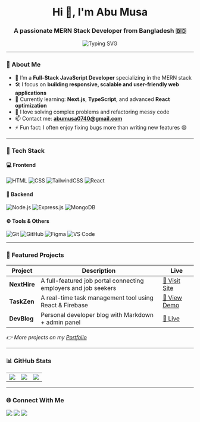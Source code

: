 <h1 align="center">Hi 👋, I'm Abu Musa</h1>
<h3 align="center">A passionate MERN Stack Developer from Bangladesh 🇧🇩</h3>

<p align="center">
  <img src="https://readme-typing-svg.herokuapp.com?font=Fira+Code&duration=4000&pause=1000&center=true&vCenter=true&width=435&lines=Frontend+Developer;MERN+Stack+Developer;Clean+Code+Enthusiast;Always+Learning+New+Things" alt="Typing SVG" />
</p>

---

### 🚀 About Me
- 💼 I’m a **Full-Stack JavaScript Developer** specializing in the MERN stack  
- 🛠️ I focus on **building responsive, scalable and user-friendly web applications**  
- 🌱 Currently learning: **Next.js**, **TypeScript**, and advanced **React optimization**
- 🧠 I love solving complex problems and refactoring messy code
- 📫 Contact me: **abumusa0740@gmail.com**
- ⚡ Fun fact: I often enjoy fixing bugs more than writing new features 😄

---

### 🧩 Tech Stack

#### 💻 Frontend
![HTML](https://img.shields.io/badge/HTML5-E34F26?style=flat&logo=html5&logoColor=white)
![CSS](https://img.shields.io/badge/CSS3-1572B6?style=flat&logo=css3)
![TailwindCSS](https://img.shields.io/badge/Tailwind-06B6D4?style=flat&logo=tailwind-css)
![React](https://img.shields.io/badge/React-61DAFB?style=flat&logo=react)

#### 🧪 Backend
![Node.js](https://img.shields.io/badge/Node.js-339933?style=flat&logo=node.js)
![Express.js](https://img.shields.io/badge/Express.js-000000?style=flat&logo=express)
![MongoDB](https://img.shields.io/badge/MongoDB-47A248?style=flat&logo=mongodb)

#### ⚙️ Tools & Others
![Git](https://img.shields.io/badge/Git-F05032?style=flat&logo=git)
![GitHub](https://img.shields.io/badge/GitHub-181717?style=flat&logo=github)
![Figma](https://img.shields.io/badge/Figma-F24E1E?style=flat&logo=figma)
![VS Code](https://img.shields.io/badge/VSCode-007ACC?style=flat&logo=visual-studio-code)

---

### 💼 Featured Projects

| Project | Description | Live |
|--------|-------------|------|
| **NextHire** | A full-featured job portal connecting employers and job seekers | [🔗 Visit Site](https://your-next-hire-link.com) |
| **TaskZen** | A real-time task management tool using React & Firebase | [🔗 View Demo](https://your-taskzen-demo.com) |
| **DevBlog** | Personal developer blog with Markdown + admin panel | [🔗 Live](https://your-devblog-link.com) |

_👉 More projects on my [Portfolio](https://your-portfolio-link.com)_

---

### 📊 GitHub Stats
<table>
  <tr>
    <td><img src="https://github-readme-stats.vercel.app/api?username=abu-musa-dev&show_icons=true&theme=radical" /></td>
    <td><img src="https://github-readme-streak-stats.herokuapp.com/?user=abu-musa-dev&theme=radical" /></td>
    <td><img src="https://github-readme-stats.vercel.app/api/top-langs/?username=abu-musa-dev&layout=compact&theme=radical" /></td>
  </tr>
</table>


---

### 🌐 Connect With Me

<p align="left">
  <a href="https://linkedin.com/in/your-real-link" target="_blank"><img src="https://img.shields.io/badge/LinkedIn-0077B5?style=flat&logo=linkedin&logoColor=white"/></a>
  <a href="https://facebook.com/abumusaxyz" target="_blank"><img src="https://img.shields.io/badge/Facebook-1877F2?style=flat&logo=facebook&logoColor=white"/></a>
  <a href="https://github.com/abu-musa-dev" target="_blank"><img src="https://img.shields.io/badge/GitHub-181717?style=flat&logo=github&logoColor=white"/></a>
</p>

